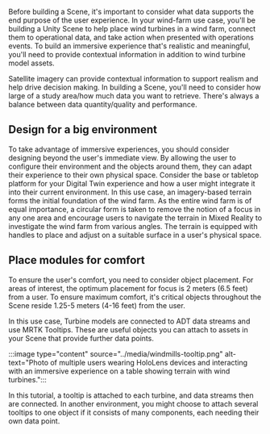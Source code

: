 Before building a Scene, it's important to consider what data supports the end purpose of the user experience. In your wind-farm use case, you'll be building a Unity Scene to help place wind turbines in a wind farm, connect them to operational data, and take action when presented with operations events. To build an immersive experience that's realistic and meaningful, you'll need to provide contextual information in addition to wind turbine model assets.

Satellite imagery can provide contextual information to support realism and help drive decision making. In building a Scene, you'll need to consider how large of a study area/how much data you want to retrieve. There's always a balance between data quantity/quality and performance.

## Design for a big environment

To take advantage of immersive experiences, you should consider designing beyond the user's immediate view. By allowing the user to configure their environment and the objects around them, they can adapt their experience to their own physical space. Consider the base or tabletop platform for your Digital Twin experience and how a user might integrate it into their current environment. In this use case, an imagery-based terrain forms the initial foundation of the wind farm. As the entire wind farm is of equal importance, a circular form is taken to remove the notion of a focus in any one area and encourage users to navigate the terrain in Mixed Reality to investigate the wind farm from various angles. The terrain is equipped with handles to place and adjust on a suitable surface in a user's physical space.

## Place modules for comfort

To ensure the user's comfort, you need to consider object placement. For areas of interest, the optimum placement for focus is 2 meters (6.5 feet) from a user. To ensure maximum comfort, it's critical objects throughout the Scene reside 1.25-5 meters (4-16 feet) from the user.

In this use case, Turbine models are connected to ADT data streams and use MRTK Tooltips. These are useful objects you can attach to assets in your Scene that provide further data points.

:::image type="content" source="../media/windmills-tooltip.png" alt-text="Photo of multiple users wearing HoloLens devices and interacting with an immersive experience on a table showing terrain with wind turbines.":::

In this tutorial, a tooltip is attached to each turbine, and data streams then are connected. In another environment, you might choose to attach several tooltips to one object if it consists of many components, each needing their own data point.
